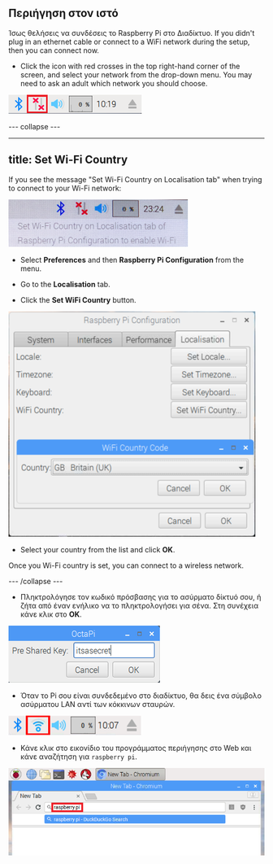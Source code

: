 ## Περιήγηση στον ιστό

Ίσως θελήσεις να συνδέσεις το Raspberry Pi στο Διαδίκτυο. If you didn't plug in an ethernet cable or connect to a WiFi network during the setup, then you can connect now.

+ Click the icon with red crosses in the top right-hand corner of the screen, and select your network from the drop-down menu. You may need to ask an adult which network you should choose.

![No wifi](images/no-wifi.png)

\--- collapse \---

* * *

## title: Set Wi-Fi Country

If you see the message "Set Wi-Fi Country on Localisation tab" when trying to connect to your Wi-Fi network:

![set wifi country](images/pi-set-wifi-country.png)

+ Select **Preferences** and then **Raspberry Pi Configuration** from the menu.

+ Go to the **Localisation** tab.

+ Click the **Set WiFi Country** button.

![select wifi country](images/pi-select-wifi-country.png)

+ Select your country from the list and click **OK**.

Once you Wi-Fi country is set, you can connect to a wireless network.

\--- /collapse \---

+ Πληκτρολόγησε τον κωδικό πρόσβασης για το ασύρματο δίκτυό σου, ή ζήτα από έναν ενήλικο να το πληκτρολογήσει για σένα. Στη συνέχεια κάνε κλικ στο **OK**.

![Type in password](images/type-password.png)

+ Όταν το Pi σου είναι συνδεδεμένο στο διαδίκτυο, θα δεις ένα σύμβολο ασύρματου LAN αντί των κόκκινων σταυρών.

![screenshot](images/pi-wifi.png)

+ Κάνε κλικ στο εικονίδιο του προγράμματος περιήγησης στο Web και κάνε αναζήτηση για `raspberry pi`.

![screenshot](images/pi-browser.png)